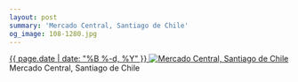 ```yaml
---
layout: post
summary: 'Mercado Central, Santiago de Chile'
og_image: 108-1280.jpg
---
```


<p>
 <time>
  <a href="/108">
   {{ page.date | date: "%B %-d, %Y" }}
  </a>
 </time>
 <a href="/108">
  <img alt="Mercado Central, Santiago de Chile" data-taken="10/19/2013" sizes="(min-width: 700px) 50vw, calc(100vw - 2rem)" src="{{ site.assets_url }}/108-640.jpg" srcset="{{ site.assets_url }}/108-1280.jpg 1280w, {{ site.assets_url }}/108-960.jpg 960w, {{ site.assets_url }}/108-640.jpg 640w, {{ site.assets_url }}/108-320.jpg 320w"/>
 </a>
 <span>
  Mercado Central, Santiago de Chile
 </span>
</p>
